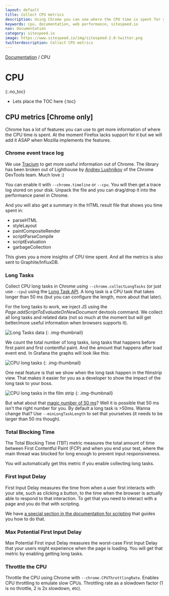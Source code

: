 ```yaml
---
layout: default
title: Collect CPU metrics
description: Using Chrome you can see where the CPU time is spent for your page.
keywords: cpu, documentation, web performance, sitespeed.io
nav: documentation
category: sitespeed.io
image: https://www.sitespeed.io/img/sitespeed-2.0-twitter.png
twitterdescription: Collect CPU metrics
---
```


[Documentation]({{site.baseurl}}/documentation/sitespeed.io/) / CPU

# CPU
{:.no_toc}

* Lets place the TOC here
{:toc}

## CPU metrics [Chrome only]

Chrome has a lot of features you can use to get more information of where the CPU time is spent. At the moment Firefox lacks support for it but we will add it ASAP when Mozilla implements the features.

### Chrome event trace log
We use [Tracium](https://github.com/aslushnikov/tracium) to get more useful information out of Chrome. The library has been broken out of Lighthouse by [Andrey Lushnikov](https://twitter.com/aslushnikov) of the Chrome DevTools team. Much love :)

You can enable it with `--chrome.timeline` or `--cpu`. You will then get a trace log stored on your disk. Unpack the file and you can drag/drop it into the performance panel in Chrome.

And you will also get a summary in the HTML result file that shows you time spent in:
* parseHTML 
* styleLayout 
* paintCompositeRender
* scriptParseCompile 
* scriptEvaluation
* garbageCollection

This gives you a more insights of CPU time spent. And all the metrics is also sent to Graphite/InfluxDB.

### Long Tasks

Collect CPU long tasks in Chrome using `--chrome.collectLongTasks` (or just use `--cpu`) using the [Long Task API](https://developer.mozilla.org/en-US/docs/Web/API/Long_Tasks_API). A long task is a CPU task that takes longer than 50 ms (but you can configure the length, more about that later).
 
For the long tasks to work, we inject JS using the *Page.addScriptToEvaluateOnNewDocument* devtools command. We collect all long tasks and related data (not so much at the moment but will get better/more useful information when browsers supports it).
 
![Long Tasks data]({{site.baseurl}}/img/long-tasks-html.png)
{: .img-thumbnail}

 
We count the total number of long tasks, long tasks that happens before first paint and first contentful paint. And the amount that happens after load event end. In Grafana the graphs will look like this:

![CPU long tasks]({{site.baseurl}}/img/cpu-longtasks-grafana.png)
{: .img-thumbnail}

One neat feature is that we show when the long task happen in the filmstrip view. That makes it easier for you as a developer to show the impact of the long task to your boss.

![CPU long tasks in the film strip]({{site.baseurl}}/img/filmstrip-cpu.png)
{: .img-thumbnail}


But what about that [magic number of 50 ms](https://calendar.perfplanet.com/2018/magic-numbers/)? Well it is possible that 50 ms isn't the right number for you.  By default a long task is >50ms. Wanna change that? Use `--minLongTaskLength` to set that yourselves (it needs to be larger than 50 ms though).

### Total Blocking Time
The Total Blocking Time (TBT) metric measures the total amount of time between First Contentful Paint (FCP) and when you end your test, where the main thread was blocked for long enough to prevent input responsiveness.

You will automatically get this metric if you enable collecting long tasks.

### First Input Delay
First Input Delay measures the time from when a user first interacts with your site, such as clicking a button, to the time when the browser is actually able to respond to that interaction. To get that you need to interact with a page and you do that with scripting.

We have [a special section in the documentation for scripting](/documentation/sitespeed.io/scripting/#measuring-first-input-delay---fid) that guides you how to do that. 

### Max Potential First Input Delay

Max Potential First input Delay measures the worst-case First Input Delay that your users might experience when the page is loading. You will get that metric by enabling getting long tasks.


### Throttle the CPU

Throttle the CPU using Chrome with `--chrome.CPUThrottlingRate`. Enables CPU throttling to emulate slow CPUs. Throttling rate as a slowdown factor (1 is no throttle, 2 is 2x slowdown, etc).


